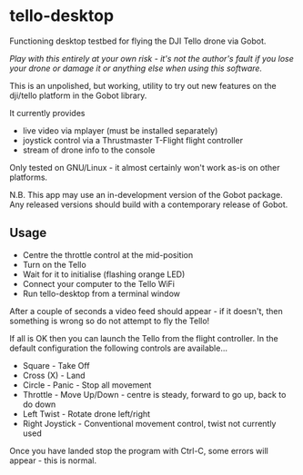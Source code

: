 # tello-desktop
Functioning desktop testbed for flying the DJI Tello drone via Gobot.

_Play with this entirely at your own risk - it's not the author's fault if you lose your drone
or damage it or anything else when using this software._

This is an unpolished, but working, utility to try out new features on the dji/tello platform in the Gobot library.

It currently provides 
* live video via mplayer (must be installed separately)
* joystick control via a Thrustmaster T-Flight flight controller
* stream of drone info to the console

Only tested on GNU/Linux - it almost certainly won't work as-is on other platforms.

N.B. This app may use an in-development version of the Gobot package.
Any released versions should build with a contemporary release of Gobot.

## Usage
* Centre the throttle control at the mid-position
* Turn on the Tello
* Wait for it to initialise (flashing orange LED)
* Connect your computer to the Tello WiFi
* Run tello-desktop from a terminal window

After a couple of seconds a video feed should appear - if it doesn't, then something is wrong so do not attempt to fly the Tello!

If all is OK then you can launch the Tello from the flight controller.  In the default configuration the following controls are available...
* Square - Take Off
* Cross (X) - Land
* Circle - Panic - Stop all movement
* Throttle - Move Up/Down - centre is steady, forward to go up, back to do down
* Left Twist - Rotate drone left/right
* Right Joystick - Conventional movement control, twist not currently used

Once you have landed stop the program with Ctrl-C, some errors will appear - this is normal.
